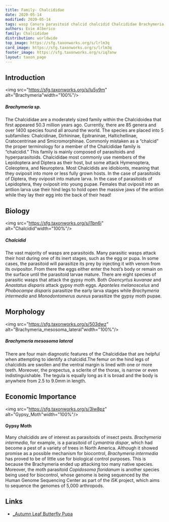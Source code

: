 ```yaml
---
title: Family- Chalcididae
date: 2020-05-14
modified: 2020-05-14
tags: wasp Conura parasitoid chalcid chalcidid Chalcididae Brachymeria
authors: Evie Alberico
family: Chalcididae
distribution: worldwide 
top_image: https://sfg.taxonworks.org/s/lrlm3q
card_image: https://sfg.taxonworks.org/s/lrlm3q
footer_image: https://sfg.taxonworks.org/s/iq7anw
layout: taxon_page
---
```


## Introduction

<img src="https://sfg.taxonworks.org/s/lu5y9m" alt="Brachymeria"width="100%"/>


##### _Brachymeria_ sp.

The Chalcididae are a moderately sized family within the Chalcidoidea that first appeared 50.3  million years ago. Currently, there are 85 genera and over 1400 species found all around the world. The species are placed into 5 subfamilies: Chalcidinae, Dirhininae, Epitraninae, Haltichellinae, Cratocentrinae and Smicromorphinae. Commonly mistaken as a “chalcid” the proper terminology for a member of the Chalcididae family is “chalcidid.” This family is mainly composed of parasitoids and hyperparasitoids. Chalcididae most commonly use members of the Lepidoptera and Diptera as their host, but some attack Hymenoptera, Coleoptera, and Neuroptera. Most Chalcidids are idiobionts, meaning that they oviposit into more or less fully grown hosts. In the case of parasitoids of Diptera, they oviposit into mature larva. In the case of parasitoids of Lepidoptera, they oviposit into young pupae. Females that oviposit into an antlion larva use their hind legs to hold open the massive jaws of the antlion while they lay their egg into the back of their head! 

## Biology 

<img src="https://sfg.taxonworks.org/s/l1bn6i" alt="Chalcidid"width="100%"/>


##### Chalcidid

The vast majority of wasps are parasitoids. Many parasitic wasps attack their host during one of its inert stages, such as the egg or pupa. In some cases, the parasitoid will parasitize its prey by injecting it with venom from its ovipositor. From there the eggs either enter the host’s body or remain on the surface until the parasitoid larvae mature. There are eight species of parasitic wasps that attack the gypsy moth. Both _Ooencyrtus kuvanae_ and _Anastatus disparis_ attack gypsy moth eggs. _Apanteles melanoscelus_ and _Phobocampe disparis_ parasitize the early larva stages while _Brachymeria intermedia_ and _Monodontomerus aureus_ parasitize the gypsy moth pupae.

## Morphology

<img src="https://sfg.taxonworks.org/s/503dwz" alt="Brachymeria_mesosoma_lateral"width="100%"/>


##### _Brachymeria_ mesosoma lateral

There are four main diagnostic features of the Chalcididae that are helpful when attempting to identify a chalcidid.The femur on the hind legs of chalcidids are swollen and the ventral margin is lined with one or more teeth. Moreover, the prepectus, a sclerite of the thorax, is narrow or even indistinguishable. The tegula is equally long as it is broad and the body is anywhere from 2.5 to 9.0mm in length. 

## Economic Importance

<img src="https://sfg.taxonworks.org/s/3lw8pz" alt="Gypsy_Moth"width="100%"/>


#### Gypsy Moth

Many chalcidids are of interest as parasitoids of insect pests. _Brachymeria intermedia_, for example, is a parasitoid of _Lymantria dispar_, which had become a pest of a variety of trees in North America. Although it showed promise as a possible mechanism for biocontrol, _Brachymeria intermedia_ has proved to be of little use for biological control purposes. This is because the Brachymeria ended up attacking too many native species. Moreover, the moth parasitoid _Copidosoma floridanum_ is another species being used for biocontrol, whose genome is being sequenced by the Human Genome Sequencing Center as part of the i5K project, which aims to sequence the genomes of 5,000 arthropods.


## Links
* [_Autumn Leaf Butterfly Pupa](https://www.youtube.com/watch?reload=9&v=qG9qz_VPqS8)

